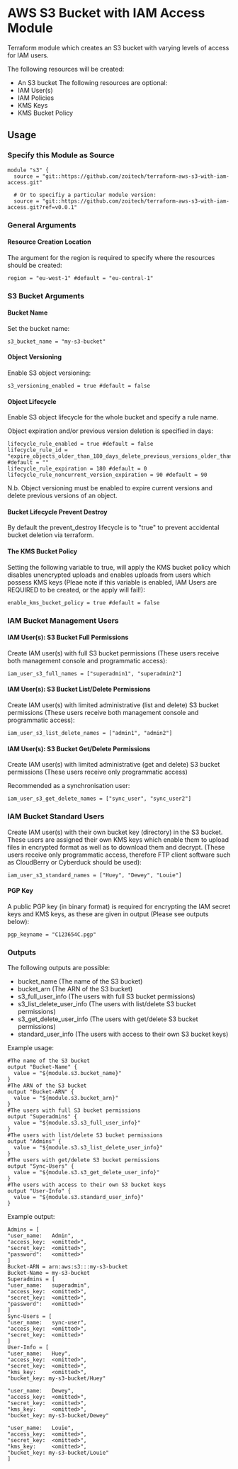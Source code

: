 # AWS S3 Bucket with IAM Access Module
Terraform module which creates an S3 bucket with varying levels of access for IAM users.

The following resources will be created:
* An S3 bucket
The following resources are optional:
* IAM User(s)
* IAM Policies
* KMS Keys
* KMS Bucket Policy

## Usage
### Specify this Module as Source
```hcl
module "s3" {
  source = "git::https://github.com/zoitech/terraform-aws-s3-with-iam-access.git"

  # Or to specifiy a particular module version:
  source = "git::https://github.com/zoitech/terraform-aws-s3-with-iam-access.git?ref=v0.0.1"
```
### General Arguments
#### Resource Creation Location
The argument for the region is required to specify where the resources should be created:
```hcl
region = "eu-west-1" #default = "eu-central-1"
```

### S3 Bucket Arguments
#### Bucket Name 
Set the bucket name:
```hcl
s3_bucket_name = "my-s3-bucket"
```
#### Object Versioning 
Enable S3 object versioning:
```hcl
s3_versioning_enabled = true #default = false
```
#### Object Lifecycle 
Enable S3 object lifecycle for the whole bucket and specify a rule name.

Object expiration and/or previous version deletion is specified in days:
```hcl
lifecycle_rule_enabled = true #default = false
lifecycle_rule_id = "expire_objects_older_than_180_days_delete_previous_versions_older_than_90_days" #default = ""
lifecycle_rule_expiration = 180 #default = 0
lifecycle_rule_noncurrent_version_expiration = 90 #default = 90 
```

N.b. Object versioning must be enabled to expire current versions and delete previous versions of an object. 

#### Bucket Lifecycle Prevent Destroy
By default the prevent_destroy lifecycle is to "true" to prevent accidental bucket deletion via terraform.

#### The KMS Bucket Policy 
Setting the following variable to true, will apply the KMS bucket policy which disables unencrypted uploads and enables uploads from users which possess KMS keys (Pleae note if this variable is enabled, IAM Users are REQUIRED to be created, or the apply will fail!):
```hcl
enable_kms_bucket_policy = true #default = false
```

### IAM Bucket Management Users 

#### IAM User(s): S3 Bucket Full Permissions 
Create IAM user(s) with full S3 bucket permissions (These users receive both management console and programmatic access):
```hcl
iam_user_s3_full_names = ["superadmin1", "superadmin2"]
```
#### IAM User(s): S3 Bucket List/Delete Permissions 
Create IAM user(s) with limited administrative (list and delete) S3 bucket permissions (These users receive both management console and programmatic access):
```hcl
iam_user_s3_list_delete_names = ["admin1", "admin2"]
```
#### IAM User(s): S3 Bucket Get/Delete Permissions 
Create IAM user(s) with limited administrative (get and delete) S3 bucket permissions (These users receive only programmatic access)

Recommended as a synchronisation user:
```hcl
iam_user_s3_get_delete_names = ["sync_user", "sync_user2"]
```
### IAM Bucket Standard Users
Create IAM user(s) with their own bucket key (directory) in the S3 bucket. These users are assigned their own KMS keys which enable them to upload files in encrypted format as well as to download them and decrypt. (These users receive only programmatic access, therefore FTP client software such as CloudBerry or Cyberduck should be used):
```hcl
iam_user_s3_standard_names = ["Huey", "Dewey", "Louie"]
```

#### PGP Key 
A public PGP key (in binary format) is required for encrypting the IAM secret keys and KMS keys, as these are given in output (Please see outputs below):
```hcl
pgp_keyname = "C123654C.pgp"
```

### Outputs 
The following outputs are possible:
* bucket_name (The name of the S3 bucket)
* bucket_arn (The ARN of the S3 bucket)
* s3_full_user_info  (The users with full S3 bucket permissions)
* s3_list_delete_user_info (The users with list/delete S3 bucket permissions)
* s3_get_delete_user_info (The users with get/delete S3 bucket permissions)
* standard_user_info (The users with access to their own S3 bucket keys)


Example usage:
```hcl
#The name of the S3 bucket
output "Bucket-Name" {
  value = "${module.s3.bucket_name}"
}
#The ARN of the S3 bucket
output "Bucket-ARN" {
  value = "${module.s3.bucket_arn}"
}
#The users with full S3 bucket permissions
output "Superadmins" {
  value = "${module.s3.s3_full_user_info}"
}
#The users with list/delete S3 bucket permissions
output "Admins" {
  value = "${module.s3.s3_list_delete_user_info}"
}
#The users with get/delete S3 bucket permissions
output "Sync-Users" {
  value = "${module.s3.s3_get_delete_user_info}"
}
#The users with access to their own S3 bucket keys
output "User-Info" {
  value = "${module.s3.standard_user_info}"
}
```

Example output:
```hcl
Admins = [
"user_name:   Admin",
"access_key:  <omitted>",
"secret_key:  <omitted>",
"password":   <omitted>"
]
Bucket-ARN = arn:aws:s3:::my-s3-bucket
Bucket-Name = my-s3-bucket
Superadmins = [
"user_name:   superadmin",
"access_key:  <omitted>",
"secret_key:  <omitted>",
"password":   <omitted>"
]
Sync-Users = [
"user_name:   sync-user",
"access_key:  <omitted>",
"secret_key:  <omitted>"
]
User-Info = [
"user_name:   Huey",
"access_key:  <omitted>",
"secret_key:  <omitted>",
"kms_key:     <omitted>",
"bucket_key: my-s3-bucket/Huey"

"user_name:   Dewey",
"access_key:  <omitted>",
"secret_key:  <omitted>",
"kms_key:     <omitted>",
"bucket_key: my-s3-bucket/Dewey"

"user_name:   Louie",
"access_key:  <omitted>",
"secret_key:  <omitted>",
"kms_key:     <omitted>",
"bucket_key: my-s3-bucket/Louie"
]
```
